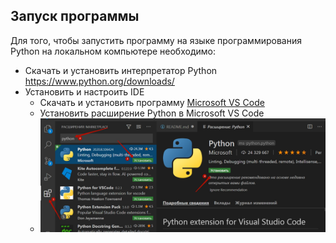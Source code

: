 ## Запуск программы
Для того, чтобы запустить программу на языке программирования Python на локальном компьютере необходимо:
- Скачать и установить интерпретатор Python https://www.python.org/downloads/
- Установить и настроить IDE
  - Скачать и установить программу <a href = 'https://code.visualstudio.com/'> Microsoft VS Code</a>
  - Установить расширение Python в Microsoft VS Code   
  - <img src = "img/install2.jpg" width = 500>
